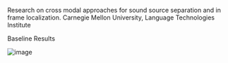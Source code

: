 
Research on cross modal approaches for sound source separation and in frame localization. Carnegie Mellon University, Language Technologies Institute

Baseline Results 

![image](Cross_Modal_Sound_LOC_SEP/baseline_results/combined_pipeline.jpg)

